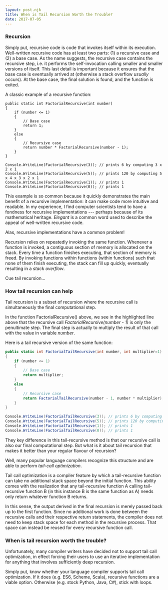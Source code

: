 ```yaml
---
layout: post.njk
title: When is Tail Recursion Worth the Trouble?
date: 2017-07-05
---
```


### Recursion

Simply put, recursive code is code that invokes itself within its execution. Well-written recursive code has at least two parts: (1) a recursive case and (2) a base case. As the name suggests, the recursive case contains the recursive step, i.e. it performs the self-invocation calling smaller and smaller versions of itself. This last detail is important because it ensures that the base case is eventually arrived at (otherwise a stack overflow *usually* occurs). At the base case, the final solution is found, and the function is exited.

A classic example of a recursive function:

```csharp/10
public static int FactorialRecursive(int number)
{
    if (number <= 1)
    {
        // Base case
        return 1;
    }
    else
    {
        // Recursive case
        return number * FactorialRecursive(number - 1);
    }
}

Console.WriteLine(FactorialRecursive(3)); // prints 6 by computing 3 x 2 x 1
Console.WriteLine(FactorialRecursive(5)); // prints 120 by computing 5 x 4 x 3 x 2 x 1
Console.WriteLine(FactorialRecursive(1)); // prints 1
Console.WriteLine(FactorialRecursive(0)); // prints 1
```

This example is so common because it quickly demonstrates the main benefit of a recursive implementation: it can make code more intuitive and readable. In my experience, I find computer scientists tend to have a fondness for recursive implementations --- perhaps because of its mathematical heritage. *Elegant* is a common word used to describe the appeal of well-written recursive code.

Alas, recursive implementations have a common problem!

Recursion relies on repeatedly invoking the same function. Whenever a function is invoked, a contiguous section of memory is allocated on the stack. Every time a function finishes executing, that section of memory is freed. By invoking functions within functions (within functions) such that none of them finish executing, the stack can fill up quickly, eventually resulting in a *stack overflow*.

Cue tail recursion...

### How tail recursion can help

Tail recursion is a subset of recursion where the recursive call is simultaneously the final computational step.

In the function FactorialRecursive() above, we see in the highlighted line above that the recursive call *FactorialRecursive(number - 1)* is only the penultimate step. The final step is actually to multiply the result of that call with the value in variable *number*.

Here is a tail recursive version of the same function:

```csharp
public static int FactorialTailRecursive(int number, int multiplier=1)
{
    if (number <= 1)
    {
        // Base case
        return multiplier;
    }
    else
    {
        // Recursive case
        return FactorialTailRecursive(number - 1, number * multiplier);
    }
}

Console.WriteLine(FactorialTailRecursive(3)); // prints 6 by computing 3 x 2 x 1
Console.WriteLine(FactorialTailRecursive(5)); // prints 120 by computing 5 x 4 x 3 x 2 x 1
Console.WriteLine(FactorialTailRecursive(1)); // prints 1
Console.WriteLine(FactorialTailRecursive(0)); // prints 1
```

They key difference in this tail-recursive method is that our recursive call is also our final computational step. But what is it about tail recursion that makes it better than your regular flavour of recursion?

Well, many popular language compilers recognize this structure and are able to perform *tail-call optimization*.

Tail call optimization is a compiler feature by which a tail-recursive function can take no additional stack space beyond the initial function. This ability comes with the realization that any tail-recursive function A calling tail-recursive function B (in this instance B is the same function as A) needs only return whatever function B returns.

In this sense, the output derived in the final recursion is merely passed back up to the first function. Since no additional work is done between the recursive calls and their respective return statements, the compiler does not need to keep stack space for each method in the recursive process. That space can instead be reused for every recursive function call.

### When is tail recursion worth the trouble?

Unfortunately, many compiler writers have decided not to support tail call optimization, in effect forcing their users to use an iterative implementation for anything that involves sufficiently deep recursion.

Simply put, know whether your language compiler supports tail call optimization. If it does (e.g. ES6, Scheme, Scala), recursive functions are a viable option. Otherwise (e.g. stock Python, Java, C#), stick with loops.